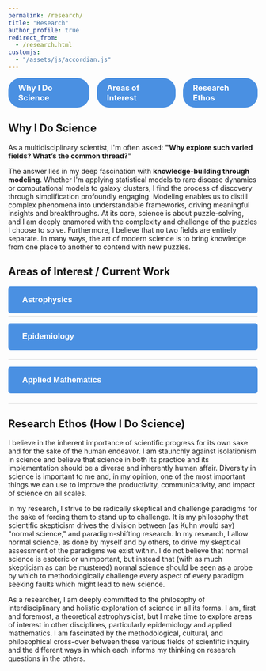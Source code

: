 ```yaml
---
permalink: /research/
title: "Research"
author_profile: true
redirect_from:
  - /research.html
customjs:
  - "/assets/js/accordian.js"
---
```


<link rel="stylesheet" href="https://cdnjs.cloudflare.com/ajax/libs/font-awesome/5.15.4/css/all.min.css">
<div class="nav-buttons">
  <a href="#why-i-do-science" class="nav-button">Why I Do Science</a>
  <a href="#areas-of-interest" class="nav-button">Areas of Interest</a>
  <a href="#research-ethos" class="nav-button">Research Ethos</a>
</div>

<h2 id="why-i-do-science">Why I Do Science</h2>
<p>
  As a multidisciplinary scientist, I'm often asked: <strong>"Why explore such varied fields? What’s the common thread?"</strong>
</p>
<p>
  The answer lies in my deep fascination with <strong>knowledge-building through modeling</strong>. Whether I'm applying statistical models to rare disease dynamics or computational models to galaxy clusters, I find the process of discovery through simplification profoundly engaging. Modeling enables us to distill complex phenomena into understandable frameworks, driving meaningful insights and breakthroughs. At its core, science is about puzzle-solving, and I am deeply enamored with the complexity and challenge of the puzzles I choose to solve. Furthermore, I believe that no two fields are entirely separate. In many ways, the art of modern science is to bring knowledge from one place to another to contend with new puzzles.
</p>

<h2 id="areas-of-interest">Areas of Interest / Current Work</h2>

<div class="accordion-container">
  <button class="accordion"><i class="fas fa-meteor"></i> <strong>Astrophysics</strong></button>
  <div class="panel">
    <p>
      My primary scientific role is as a computational astrophysicist in the 
      <a href="https://www.astro.utah.edu/~wik/" target="_blank">X-ray Astronomy Group</a> at the 
      <a href="https://www.utah.edu" target="_blank">University of Utah</a>. My work focuses on the study of 
      <strong>galaxy clusters</strong>, the largest gravitationally bound systems in the universe. Due to their unique dynamics, 
      these systems serve as ideal laboratories for testing our theories of <strong>gravity, cosmology, dark matter,</strong> and 
      <strong>dynamics</strong>. However, our understanding of galaxy clusters remains incomplete, necessitating further research 
      to fully harness their potential for probing fundamental physics.
    </p>
    <p>
      I primarily focus on simulations of galaxy clusters and their mergers, including developing software to build models 
      of these systems for simulation purposes. I am one of the core developers of the 
      <a href="https://github.com/jzuhone/cluster-generator" target="_blank"><code>cluster_generator</code></a> project, which produces 
      initial conditions for galaxy cluster simulations.
    </p>
    <p>
      In addition to simulations, I engage in theoretical work, particularly regarding <strong>dark matter</strong> and 
      <strong>gravity</strong>. My research has led to novel constraints on non-Newtonian gravitational theories using galaxy cluster observations. 
      I continue to explore theoretical implications for galaxy clusters, including various forms of novel gravity, 
      plasma phenomena, and geometric deviations.
    </p>
    <p>
      Complementing my theoretical work, I participate in observational and analytical projects. Notably, I work closely with 
      cosmological simulations like <a href="https://www.tng-project.org" target="_blank">IllustrisTNG</a> to study galaxy clusters 
      at the population level, understanding their formation history and dynamical states. I have also collaborated with the 
      <a href="https://www.mpe.mpg.de/eROSITA" target="_blank">eROSITA all-sky survey</a> to identify novel systems visible in 
      hard-band X-ray emission. This effort led to the development of <a href="https://github.com/eliza-diggins/pyXMIP" target="_blank"><code>pyXMIP</code></a>, 
      a Bayesian cross-matching library designed to search for novel source detections in all-sky surveys.
    </p>
  </div>

  <button class="accordion"><i class="fas fa-disease"></i> <strong>Epidemiology</strong></button>
  <div class="panel">
    <p>
      My work in epidemiology focuses on modeling the dynamics of <strong>rare diseases</strong> and understanding the 
      intersection between <strong>infectious diseases</strong> and <strong>autoimmune conditions</strong>. I leverage advanced 
      <strong>statistical analysis</strong>, <strong>machine learning</strong>, and <strong>big data techniques</strong> to uncover insights from 
      large-scale patient datasets.
    </p>
    <p>
      As the lead data scientist in the 
      <a href="https://dentistry.utah.edu/research/labs/weller" target="_blank">Weller Lab</a> at the 
      <a href="https://www.utah.edu" target="_blank">University of Utah School of Dentistry</a>, I manage patient datasets that are 
      10 to 100 times larger than those typically seen in the literature. This has positioned our work at the forefront of 
      <strong>rare disease research</strong>, enhancing both the quality and statistical rigor of our findings. The recent emergence
      of massive-scale electronic health record (EHR) datasets has provided a novel tool in precision epidemiology research which we
      have harnessed to understand the dynamics of even extremely rare disease phenotypes.
    </p>
    <p>
      My role involves not only technical development but also cross-disciplinary collaboration. I have applied my computational skills 
      to open new avenues of research within the lab, bridging gaps between disciplines and pushing the boundaries of what’s possible 
      in understanding <strong>autoimmune disease mechanisms</strong>. This has led to impactful research that has been presented at 
      both national and international conferences.
    </p>
    <p>
      Beyond my technical contributions, I am dedicated to mentoring and developing a team of younger researchers. Together, we aim to 
      expand upon the foundations I have laid, ensuring the continued growth and success of our research in <strong>epidemiology</strong>.
    </p>
  </div>

  <button class="accordion"><i class="fas fa-square-root-alt"></i> <strong>Applied Mathematics</strong></button>
  <div class="panel">
    <p>
      Applied mathematics is a cornerstone of my research, underpinning both my astrophysics and epidemiology projects. My focus lies in developing 
      and refining <strong>numerical methods</strong> and <strong>algorithmic approaches</strong> to tackle complex scientific problems. These methods 
      are tailored to the unique challenges presented by my diverse fields of study.
    </p>
    <p>
      In astrophysics, I am particularly interested in addressing computational challenges within <strong>non-Cartesian geometries</strong>. 
      This involves creating efficient algorithms for simulations of systems that exhibit <strong>spherical, cylindrical,</strong> or 
      other complex geometries. These innovations are crucial for accurately modeling galaxy clusters, their interactions, and the dynamic 
      behaviors of plasma in the intra-cluster medium.
    </p>
    <p>
      Similarly, in epidemiology, I develop statistical models and data processing algorithms to handle the vast and intricate datasets arising 
      from <strong>electronic health records (EHR)</strong>. This work ensures that we can extract meaningful insights, even from the most 
      complex and high-dimensional data.
    </p>
    <p>
      My ongoing research aims to bridge the gap between theory and practical computation, ensuring that numerical methods are not only 
      theoretically sound but also computationally efficient and applicable to real-world data. Whether it's improving interpolation 
      techniques for physical models or optimizing simulations for non-standard geometries, applied mathematics remains a critical 
      tool in advancing my scientific endeavors.
    </p>
  </div>
</div>

<h2>Research Ethos (How I Do Science)</h2>

<p>
  I believe in the inherent importance of scientific progress for its own sake and for the sake of the human endeavor. I am staunchly against
  isolationism in science and believe that science in both its practice and its implementation should be a diverse and inherently human affair.
  Diversity in science is important to me and, in my opinion, one of the most important things we can use to improve the productivity, communicativity, and impact of
  science on all scales.
</p>
<p>
  In my research, I strive to be radically skeptical and challenge paradigms for the sake of forcing them to stand up to challenge. It is my philosophy that
  scientific skepticism drives the division between (as Kuhn would say) "normal science," and paradigm-shifting research. In my research, I allow normal science, as done by myself and by others, to
  drive my skeptical assessment of the paradigms we exist within. I do not believe that normal science is esoteric or unimportant, but instead that (with as much
  skepticism as can be mustered) normal science should be seen as a probe by which to methodologically challenge every aspect of every paradigm seeking faults which might lead to
  new science.
</p>
<p>
  As a researcher, I am deeply committed to the philosophy of interdisciplinary and holistic exploration of science in all its
  forms. I am, first and foremost, a theoretical astrophysicist, but I make time to explore areas of interest in other disciplines, particularly
  epidemiology and applied mathematics. I am fascinated by the methodological, cultural, and philosophical cross-over between
  these various fields of scientific inquiry and the different ways in which each informs my thinking on research questions in the others.
</p>

<script>
  var acc = document.getElementsByClassName("accordion");
  var i;
  for (i = 0; i < acc.length; i++) {
    acc[i].addEventListener("click", function() {
      this.classList.toggle("active");
      var panel = this.nextElementSibling;
      if (panel.style.maxHeight) {
        panel.style.maxHeight = null;
      } else {
        panel.style.maxHeight = panel.scrollHeight + "px";
      }
    });
  }
</script>

<style>
  .accordion-container {
    margin-bottom: 20px;
  }

  .accordion {
    border: none;
    border-radius: 5px;
    color: #fff;
    cursor: pointer;
    padding: 18px;
    width: 100%;
    text-align: left;
    outline: none;
    font-size: 16px;
    transition: 0.4s;
    margin-bottom: 5px;
  }

  .accordion i {
    margin-right: 10px;
  }

  /* Specific colors for each accordion button */
  .accordion:nth-of-type(1) {
    background-color: #4a90e2; /* Blue for Astrophysics */
  }
  .accordion:nth-of-type(2) {
    background-color: #e94e77; /* Pink for Epidemiology */
  }
  .accordion:nth-of-type(3) {
    background-color: #50b5a9; /* Teal for Applied Mathematics */
  }

  .accordion:hover, .accordion.active {
    filter: brightness(85%);
  }

  .panel {
    padding: 0 18px;
    background-color: white;
    max-height: 0;
    overflow: hidden;
    transition: max-height 0.2s ease-out;
    border-bottom: 1px solid #ddd;
    border-radius: 0 0 5px 5px;
  }

  .panel p {
    margin: 10px 0;
  }

  .nav-buttons {
    display: flex;
    justify-content: center;
    gap: 15px;
    margin-bottom: 20px;
  }

  .nav-button {
    background-color: #4a90e2;
    color: white;
    padding: 10px 20px;
    border-radius: 25px;
    text-decoration: none;
    font-size: 16px;
    font-weight: bold;
    transition: background-color 0.3s ease, transform 0.2s ease;
  }

  .nav-button:hover {
    background-color: #357ab8;
    transform: translateY(-3px);
  }

  .nav-button:active {
    background-color: #285a8e;
    transform: translateY(1px);
  }
</style>
